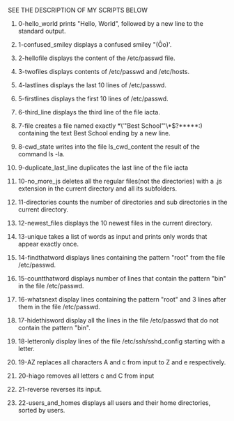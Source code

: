 SEE THE DESCRIPTION OF MY SCRIPTS BELOW

1. 0-hello_world prints "Hello, World", followed by a new line to the standard output.

2. 1-confused_smiley displays a confused smiley "(Ôo)'.

3. 2-hellofile displays the content of the /etc/passwd file.

4. 3-twofiles displays contents of /etc/passwd and /etc/hosts.

5. 4-lastlines displays the last 10 lines of /etc/passwd.

6. 5-firstlines displays the first 10 lines of /etc/passwd.

7. 6-third_line displays the third line of the file iacta.

8. 7-file creates a file named exactly \*\\'"Best School"\'\\*$\?\*\*\*\*\*:) containing the text Best School ending by a new line.

9. 8-cwd_state writes into the file ls_cwd_content the result of the command ls -la.

10. 9-duplicate_last_line duplicates the last line of the file iacta

11. 10-no_more_js deletes all the regular files(not the directories) with a .js extension in the current directory and all its subfolders.

12. 11-directories counts the number of directories and sub directories in the current directory.

13. 12-newest_files displays the 10 newest files in the current directory.

14. 13-unique takes a list of words as input and prints only words that appear exactly once.

15. 14-findthatword displays lines containing the pattern "root" from the file /etc/passwd.

16. 15-countthatword displays number of lines that contain the pattern "bin" in the file /etc/passwd.
 
17. 16-whatsnext display lines containing the pattern "root" and 3 lines after them in the file /etc/passwd.

18. 17-hidethisword display all the lines in the file /etc/passwd that do not contain the pattern "bin".

19. 18-letteronly display lines of the file /etc/ssh/sshd_config starting with a letter.

20. 19-AZ replaces all characters A and c from input to Z and e respectively.

21. 20-hiago removes all letters c and C from input

22. 21-reverse reverses its input.

23. 22-users_and_homes displays all users and their home directories, sorted by users.
